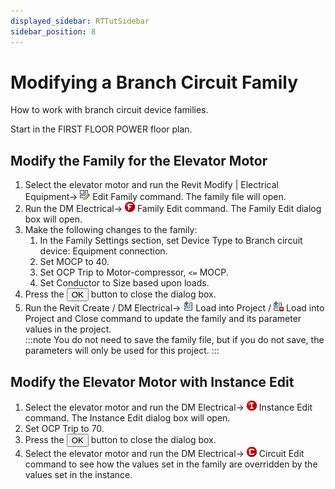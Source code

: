 ```yaml
---
displayed_sidebar: RTTutSidebar
sidebar_position: 8
---
```


# Modifying a Branch Circuit Family

How to work with branch circuit device families.

Start in the <dtitle>FIRST FLOOR POWER</dtitle> floor plan.

## Modify the Family for the Elevator Motor

1. Select the elevator motor and run the Revit <acommand>Modify | Electrical Equipment→ ![](img/revit--edit-family.png) Edit Family</acommand> command. The family file will open.
2. Run the <dmcommand>DM Electrical→ ![](img/dmert-family-16.png) Family Edit</dmcommand> command. The <dtitle>Family Edit</dtitle> dialog box will open.
3. Make the following changes to the family:
   1. In the <dtitle>Family Settings</dtitle> section, set <dfield>Device Type</dfield> to <value>Branch circuit device: Equipment connection</value>.
   2. Set <tfield>MOCP</tfield> to <value>40</value>.
   3. Set <dfield>OCP Trip</dfield> to <value>Motor-compressor, `<=` MOCP</value>.
   4. Set <dfield>Conductor</dfield> to <value>Size based upon loads</value>.
4. Press the <button>OK</button> button to close the dialog box.
5. Run the Revit <acommand>Create / DM Electrical→ ![](img/revit--load-project.png) Load into Project / ![](img/revit--load-project-close.png) Load into Project and Close</acommand> command to update the family and its parameter values in the project.  
:::note
You do not need to save the family file, but if you do not save, the parameters will only be used for this project.
:::

## Modify the Elevator Motor with Instance Edit

1. Select the elevator motor and run the <dmcommand>DM Electrical→ ![](img/dmert-red-i-16.png) Instance Edit</dmcommand> command. The <dtitle>Instance Edit</dtitle> dialog box will open.
2. Set <dfield>OCP Trip</dfield> to <value>70</value>.
3. Press the <button>OK</button> button to close the dialog box.
4. Select the elevator motor and run the <dmcommand>DM Electrical→ ![](img/dmert-red-c-16.png) Circuit Edit</dmcommand> command to see how the values set in the family are overridden by the values set in the instance.